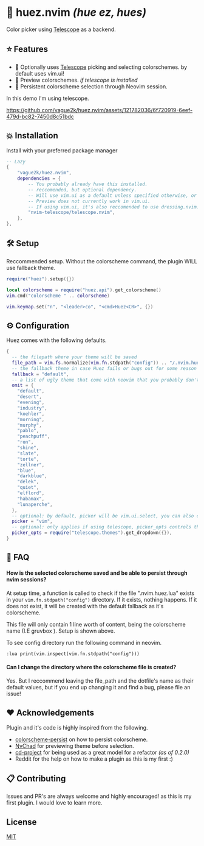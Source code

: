 # 🎨 huez.nvim _(hue ez, hues)_

Color picker using [Telescope](https://github.com/nvim-telescope/telescope.nvim) as a backend.

## ⭐️ Features

- 🔭 Optionally uses [Telescope](https://github.com/nvim-telescope/telescope.nvim) picking and selecting colorschemes. by default uses vim.ui!
- 🌄 Preview colorschemes. _if telescope is installed_
- 💾 Persistent colorscheme selection through Neovim session.

In this demo I'm using telescope.

https://github.com/vague2k/huez.nvim/assets/121782036/6f720919-6eef-479d-bc82-7450d8c51bdc

## 💥 Installation

Install with your preferred package manager

```lua
-- Lazy
{
    "vague2k/huez.nvim",
    dependencies = {
        -- You probably already have this installed.
        -- reccomended, but optional dependency.
        -- Will use vim.ui as a default unless specified otherwise, or a fallback.
        -- Preview does not currently work in vim.ui.
        -- If using vim.ui, it's also reccomended to use dressing.nvim.
        "nvim-telescope/telescope.nvim",
    },
},
```

## 🛠 Setup

Reccommended setup. Without the colorscheme command, the plugin WILL use fallback theme.

```lua
require("huez").setup({})

local colorscheme = require("huez.api").get_colorscheme()
vim.cmd("colorscheme " .. colorscheme)

vim.keymap.set("n", "<leader>co", "<cmd>Huez<CR>", {})

```

## ⚙️ Configuration

Huez comes with the following defaults.

```lua
{
  -- the filepath where your theme will be saved
  file_path = vim.fs.normalize(vim.fn.stdpath("config")) .. "/.nvim.huez.lua",
  -- the fallback theme in case Huez fails or bugs out for some reason
  fallback = "default",
  -- a list of ugly theme that come with neovim that you probably don't want to choose from in the picker
  omit = {
    "default",
    "desert",
    "evening",
    "industry",
    "koehler",
    "morning",
    "murphy",
    "pablo",
    "peachpuff",
    "ron",
    "shine",
    "slate",
    "torte",
    "zellner",
    "blue",
    "darkblue",
    "delek",
    "quiet",
    "elflord",
    "habamax",
    "lunaperche",
  },
  -- optional: by default, picker will be vim.ui.select, you can also choose "telescope"
  picker = "vim",
  -- optional: only applies if using telescope, picker_opts controls the dropdown style
  picker_opts = require("telescope.themes").get_dropdown({}),
}

```

## 💭 FAQ

#### How is the selected colorscheme saved and be able to persist through nvim sessions?

At setup time, a function is called to check if the file ".nvim.huez.lua" exists in your `vim.fn.stdpath("config")` directory. If it exists, nothing happens. If it does not exist, it will be created with the default fallback as it's colorscheme.

This file will only contain 1 line worth of content, being the colorscheme name (I.E gruvbox <EOF>). Setup is shown above.

To see config directory run the following command in neovim.

`:lua print(vim.inspect(vim.fn.stdpath("config")))`

#### Can I change the directory where the colorscheme file is created?

Yes. But I reccommend leaving the file_path and the dotfile's name as their default values, but if you end up changing it and find a bug, please file an issue!

## ❤️ Acknowledgements

Plugin and it's code is highly inspired from the following.

- [colorscheme-persist](https://github.com/propet/colorscheme-persist.nvim) on how to persist colorscheme.
- [NvChad](https://github.com/NvChad/NvChad) for previewing theme before selection.
- [cd-project](https://github.com/LintaoAmons/cd-project.nvim) for being used as a great model for a refactor _(as of 0.2.0)_
- Reddit for the help on how to make a plugin as this is my first :)

## 📋 Contributing

Issues and PR's are always welcome and highly encouraged! as this is my first plugin. I would love to learn more.

## License

[MIT](https://choosealicense.com/licenses/mit/)
